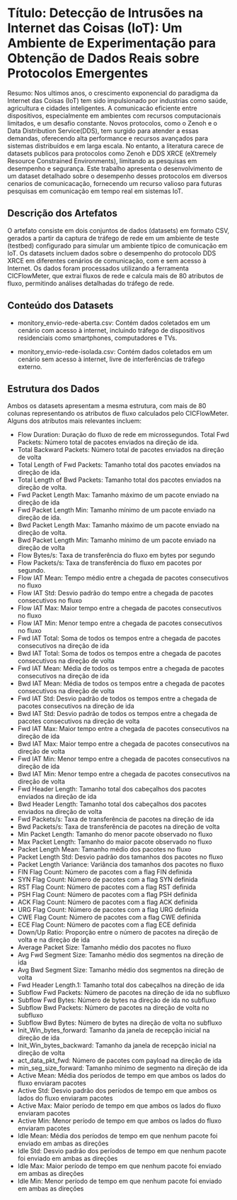 # Título: Detecção de Intrusões na Internet das Coisas (IoT): Um Ambiente de Experimentação para Obtenção de Dados Reais sobre Protocolos Emergentes

Resumo: Nos ultimos anos, o crescimento exponencial do paradigma da Internet das Coisas (IoT) tem sido impulsionado por industrias como saúde, agricultura e cidades inteligentes. A comunicacão eficiente entre dispositivos, especialmente em ambientes com recursos computacionais limitados, e um desafio constante. Novos protocolos, como o Zenoh e o Data Distribution Service(DDS), tem surgido para atender a essas demandas, oferecendo alta performance e recursos avançados para sistemas distribuídos e em larga escala. No entanto, a literatura carece de datasets publicos para protocolos como Zenoh e DDS XRCE (eXtremely Resource Constrained Environments), limitando as pesquisas em desempenho e segurança. Este trabalho apresenta o desenvolvimento de um dataset detalhado sobre o desempenho desses protocolos em diversos cenarios de comunicacação, fornecendo um recurso valioso para futuras pesquisas em comunicação em tempo real em sistemas IoT.

## Descrição dos Artefatos

O artefato consiste em dois conjuntos de dados (datasets) em formato CSV, gerados a partir da captura de tráfego de rede em um ambiente de teste (testbed) configurado para simular um ambiente típico de comunicação em IoT. Os datasets incluem dados sobre o desempenho do protocolo DDS XRCE em diferentes cenários de comunicação, com e sem acesso à Internet. Os dados foram processados utilizando a ferramenta CICFlowMeter, que extrai fluxos de rede e calcula mais de 80 atributos de fluxo, permitindo análises detalhadas do tráfego de rede.

## Conteúdo dos Datasets

* monitory_envio-rede-aberta.csv: Contém dados coletados em um cenário com acesso à internet, incluindo tráfego de dispositivos residenciais como smartphones, computadores e TVs.

* monitory_envio-rede-isolada.csv: Contém dados coletados em um cenário sem acesso à internet, livre de interferências de tráfego externo.


## Estrutura dos Dados

Ambos os datasets apresentam a mesma estrutura, com mais de 80 colunas representando os atributos de fluxo calculados pelo CICFlowMeter. Alguns dos atributos mais relevantes incluem:

- Flow Duration: Duração do fluxo de rede em microssegundos.
Total Fwd Packets: Número total de pacotes enviados na direção de ida.
- Total Backward Packets: Número total de pacotes enviados na direção de volta
- Total Length of Fwd Packets: Tamanho total dos pacotes enviados na direção de ida.
- Total Length of Bwd Packets: Tamanho total dos pacotes enviados na direção de volta.
- Fwd Packet Length Max: Tamanho máximo de um pacote enviado na direção de ida
- Fwd Packet Length Min: Tamanho mínimo de um pacote enviado na direção de ida.
- Bwd Packet Length Max: Tamanho máximo de um pacote enviado na direção de volta.
- Bwd Packet Length Min: Tamanho mínimo de um pacote enviado na direção de volta
- Flow Bytes/s: Taxa de transferência do fluxo em bytes por segundo
- Flow Packets/s: Taxa de transferência do fluxo em pacotes por segundo.
- Flow IAT Mean: Tempo médio entre a chegada de pacotes consecutivos no fluxo
- Flow IAT Std: Desvio padrão do tempo entre a chegada de pacotes consecutivos no fluxo
- Flow IAT Max: Maior tempo entre a chegada de pacotes consecutivos no fluxo
- Flow IAT Min: Menor tempo entre a chegada de pacotes consecutivos no fluxo
- Fwd IAT Total: Soma de todos os tempos entre a chegada de pacotes consecutivos na direção de ida
- Bwd IAT Total: Soma de todos os tempos entre a chegada de pacotes consecutivos na direção de volta
- Fwd IAT Mean: Média de todos os tempos entre a chegada de pacotes consecutivos na direção de ida
- Bwd IAT Mean: Média de todos os tempos entre a chegada de pacotes consecutivos na direção de volta
- Fwd IAT Std: Desvio padrão de todos os tempos entre a chegada de pacotes consecutivos na direção de ida
- Bwd IAT Std: Desvio padrão de todos os tempos entre a chegada de pacotes consecutivos na direção de volta
- Fwd IAT Max: Maior tempo entre a chegada de pacotes consecutivos na direção de ida
- Bwd IAT Max: Maior tempo entre a chegada de pacotes consecutivos na direção de volta
- Fwd IAT Min: Menor tempo entre a chegada de pacotes consecutivos na direção de ida
- Bwd IAT Min: Menor tempo entre a chegada de pacotes consecutivos na direção de volta
- Fwd Header Length: Tamanho total dos cabeçalhos dos pacotes enviados na direção de ida
- Bwd Header Length: Tamanho total dos cabeçalhos dos pacotes enviados na direção de volta
- Fwd Packets/s: Taxa de transferência de pacotes na direção de ida
- Bwd Packets/s: Taxa de transferência de pacotes na direção de volta
- Min Packet Length: Tamanho do menor pacote observado no fluxo
- Max Packet Length: Tamanho do maior pacote observado no fluxo
- Packet Length Mean: Tamanho médio dos pacotes no fluxo
- Packet Length Std: Desvio padrão dos tamanhos dos pacotes no fluxo
- Packet Length Variance: Variância dos tamanhos dos pacotes no fluxo
- FIN Flag Count: Número de pacotes com a flag FIN definida
- SYN Flag Count: Número de pacotes com a flag SYN definida
- RST Flag Count: Número de pacotes com a flag RST definida
- PSH Flag Count: Número de pacotes com a flag PSH definida
- ACK Flag Count: Número de pacotes com a flag ACK definida
- URG Flag Count: Número de pacotes com a flag URG definida
- CWE Flag Count: Número de pacotes com a flag CWE definida
- ECE Flag Count: Número de pacotes com a flag ECE definida
- Down/Up Ratio: Proporção entre o número de pacotes na direção de volta e na direção de ida
- Average Packet Size: Tamanho médio dos pacotes no fluxo
- Avg Fwd Segment Size: Tamanho médio dos segmentos na direção de ida
- Avg Bwd Segment Size: Tamanho médio dos segmentos na direção de volta
- Fwd Header Length.1: Tamanho total dos cabeçalhos na direção de ida
- Subflow Fwd Packets: Número de pacotes na direção de ida no subfluxo
- Subflow Fwd Bytes: Número de bytes na direção de ida no subfluxo
- Subflow Bwd Packets: Número de pacotes na direção de volta no subfluxo
- Subflow Bwd Bytes: Número de bytes na direção de volta no subfluxo
- Init_Win_bytes_forward: Tamanho da janela de recepção inicial na direção de ida
- Init_Win_bytes_backward: Tamanho da janela de recepção inicial na direção de volta
- act_data_pkt_fwd: Número de pacotes com payload na direção de ida
- min_seg_size_forward: Tamanho mínimo de segmento na direção de ida
- Active Mean: Média dos períodos de tempo em que ambos os lados do fluxo enviaram pacotes
- Active Std: Desvio padrão dos períodos de tempo em que ambos os lados do fluxo enviaram pacotes
- Active Max: Maior período de tempo em que ambos os lados do fluxo enviaram pacotes
- Active Min: Menor período de tempo em que ambos os lados do fluxo enviaram pacotes
- Idle Mean: Média dos períodos de tempo em que nenhum pacote foi enviado em ambas as direções
- Idle Std: Desvio padrão dos períodos de tempo em que nenhum pacote foi enviado em ambas as direções
- Idle Max: Maior período de tempo em que nenhum pacote foi enviado em ambas as direções
- Idle Min: Menor período de tempo em que nenhum pacote foi enviado em ambas as direções
